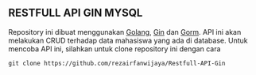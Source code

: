 ## RESTFULL API GIN MYSQL
Repository ini dibuat menggunakan [Golang](https://go.dev/), [Gin](https://gin-gonic.com/) dan [Gorm](https://gorm.io/). API ini akan melakukan CRUD terhadap data mahasiswa yang ada di database. Untuk mencoba API ini, silahkan untuk clone repository ini dengan cara 
```
git clone https://github.com/rezairfanwijaya/Restfull-API-Gin
```